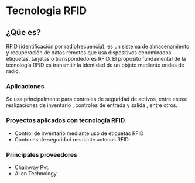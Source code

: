 # Tecnologia RFID
## ¿Qúe es?
RFID (identificación por radiofrecuencia), es un sistema de almacenamiento y recuperación de datos remotos que usa dispositivos denominados etiquetas, tarjetas o transpondedores RFID. El propósito fundamental de la tecnología RFID es transmitir la identidad de un objeto mediante ondas de radio.
### Aplicaciones
Se usa principalmente para controles de seguridad de activos, entre estos: realizaciones de inventario , controles de entrada y salida , entre otros.
### Proyectos aplicados con tecnología RFID
* Control de inventario mediante uso de etiquetas RFID
* Controles de seguridad mediante antenas RFID
### Principales proveedores
* Chainway Pvt.
* Alien Technology


